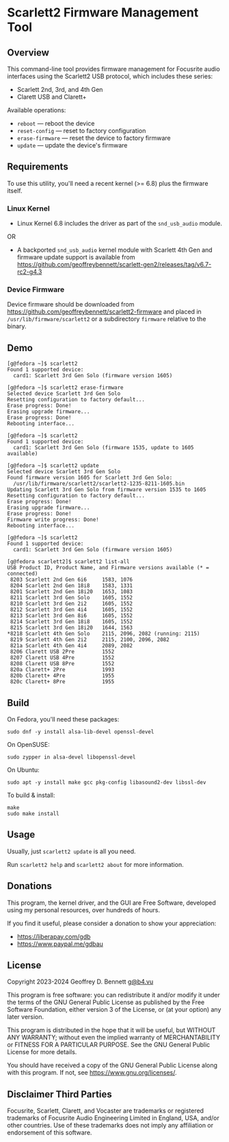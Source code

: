 # Scarlett2 Firmware Management Tool

## Overview

This command-line tool provides firmware management for Focusrite
audio interfaces using the Scarlett2 USB protocol, which includes
these series:
- Scarlett 2nd, 3rd, and 4th Gen
- Clarett USB and Clarett+

Available operations:
- `reboot` — reboot the device
- `reset-config` — reset to factory configuration
- `erase-firmware` — reset the device to factory firmware
- `update` — update the device's firmware

## Requirements

To use this utility, you'll need a recent kernel (>= 6.8) plus the
firmware itself.

### Linux Kernel

- Linux Kernel 6.8 includes the driver as part of the `snd_usb_audio`
  module.

OR

- A backported `snd_usb_audio` kernel module with Scarlett 4th Gen and
  firmware update support is available from
  https://github.com/geoffreybennett/scarlett-gen2/releases/tag/v6.7-rc2-g4.3

### Device Firmware

Device firmware should be downloaded from
https://github.com/geoffreybennett/scarlett2-firmware and placed in
`/usr/lib/firmware/scarlett2` or a subdirectory `firmware` relative to
the binary.

## Demo

```
[g@fedora ~]$ scarlett2
Found 1 supported device:
  card1: Scarlett 3rd Gen Solo (firmware version 1605)

[g@fedora ~]$ scarlett2 erase-firmware
Selected device Scarlett 3rd Gen Solo
Resetting configuration to factory default...
Erase progress: Done!
Erasing upgrade firmware...
Erase progress: Done!
Rebooting interface...

[g@fedora ~]$ scarlett2
Found 1 supported device:
  card1: Scarlett 3rd Gen Solo (firmware 1535, update to 1605 available)

[g@fedora ~]$ scarlett2 update
Selected device Scarlett 3rd Gen Solo
Found firmware version 1605 for Scarlett 3rd Gen Solo:
  /usr/lib/firmware/scarlett2/scarlett2-1235-8211-1605.bin
Updating Scarlett 3rd Gen Solo from firmware version 1535 to 1605
Resetting configuration to factory default...
Erase progress: Done!
Erasing upgrade firmware...
Erase progress: Done!
Firmware write progress: Done!
Rebooting interface...

[g@fedora ~]$ scarlett2
Found 1 supported device:
  card1: Scarlett 3rd Gen Solo (firmware version 1605)

[g@fedora scarlett2]$ scarlett2 list-all
USB Product ID, Product Name, and Firmware versions available (* = connected)
 8203 Scarlett 2nd Gen 6i6     1583, 1076
 8204 Scarlett 2nd Gen 18i8    1583, 1331
 8201 Scarlett 2nd Gen 18i20   1653, 1083
 8211 Scarlett 3rd Gen Solo    1605, 1552
 8210 Scarlett 3rd Gen 2i2     1605, 1552
 8212 Scarlett 3rd Gen 4i4     1605, 1552
 8213 Scarlett 3rd Gen 8i6     1605, 1552
 8214 Scarlett 3rd Gen 18i8    1605, 1552
 8215 Scarlett 3rd Gen 18i20   1644, 1563
*8218 Scarlett 4th Gen Solo    2115, 2096, 2082 (running: 2115)
 8219 Scarlett 4th Gen 2i2     2115, 2100, 2096, 2082
 821a Scarlett 4th Gen 4i4     2089, 2082
 8206 Clarett USB 2Pre         1552
 8207 Clarett USB 4Pre         1552
 8208 Clarett USB 8Pre         1552
 820a Clarett+ 2Pre            1993
 820b Clarett+ 4Pre            1955
 820c Clarett+ 8Pre            1955
```

## Build

On Fedora, you'll need these packages:

```
sudo dnf -y install alsa-lib-devel openssl-devel
```

On OpenSUSE:

```
sudo zypper in alsa-devel libopenssl-devel
```

On Ubuntu:

```
sudo apt -y install make gcc pkg-config libasound2-dev libssl-dev
```

To build & install:

```
make
sudo make install
```

## Usage

Usually, just `scarlett2 update` is all you need.

Run `scarlett2 help` and `scarlett2 about` for more information.

## Donations

This program, the kernel driver, and the GUI are Free Software,
developed using my personal resources, over hundreds of hours.

If you find it useful, please consider a donation to show your
appreciation:

- https://liberapay.com/gdb
- https://www.paypal.me/gdbau

## License

Copyright 2023-2024 Geoffrey D. Bennett <g@b4.vu>

This program is free software: you can redistribute it and/or modify
it under the terms of the GNU General Public License as published by
the Free Software Foundation, either version 3 of the License, or (at
your option) any later version.

This program is distributed in the hope that it will be useful, but
WITHOUT ANY WARRANTY; without even the implied warranty of
MERCHANTABILITY or FITNESS FOR A PARTICULAR PURPOSE. See the GNU
General Public License for more details.

You should have received a copy of the GNU General Public License
along with this program. If not, see https://www.gnu.org/licenses/.

## Disclaimer Third Parties

Focusrite, Scarlett, Clarett, and Vocaster are trademarks or
registered trademarks of Focusrite Audio Engineering Limited in
England, USA, and/or other countries. Use of these trademarks does not
imply any affiliation or endorsement of this software.
